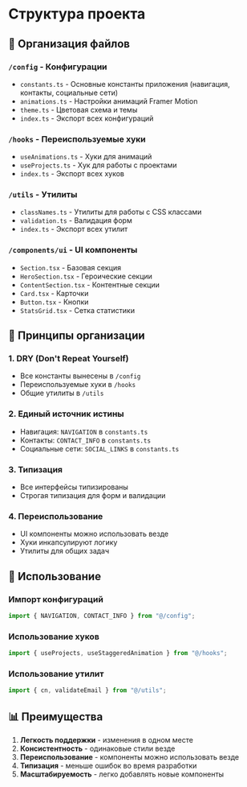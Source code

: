 # Структура проекта

## 📁 Организация файлов

### `/config` - Конфигурации

- `constants.ts` - Основные константы приложения (навигация, контакты, социальные сети)
- `animations.ts` - Настройки анимаций Framer Motion
- `theme.ts` - Цветовая схема и темы
- `index.ts` - Экспорт всех конфигураций

### `/hooks` - Переиспользуемые хуки

- `useAnimations.ts` - Хуки для анимаций
- `useProjects.ts` - Хук для работы с проектами
- `index.ts` - Экспорт всех хуков

### `/utils` - Утилиты

- `classNames.ts` - Утилиты для работы с CSS классами
- `validation.ts` - Валидация форм
- `index.ts` - Экспорт всех утилит

### `/components/ui` - UI компоненты

- `Section.tsx` - Базовая секция
- `HeroSection.tsx` - Героические секции
- `ContentSection.tsx` - Контентные секции
- `Card.tsx` - Карточки
- `Button.tsx` - Кнопки
- `StatsGrid.tsx` - Сетка статистики

## 🎯 Принципы организации

### 1. **DRY (Don't Repeat Yourself)**

- Все константы вынесены в `/config`
- Переиспользуемые хуки в `/hooks`
- Общие утилиты в `/utils`

### 2. **Единый источник истины**

- Навигация: `NAVIGATION` в `constants.ts`
- Контакты: `CONTACT_INFO` в `constants.ts`
- Социальные сети: `SOCIAL_LINKS` в `constants.ts`

### 3. **Типизация**

- Все интерфейсы типизированы
- Строгая типизация для форм и валидации

### 4. **Переиспользование**

- UI компоненты можно использовать везде
- Хуки инкапсулируют логику
- Утилиты для общих задач

## 🚀 Использование

### Импорт конфигураций

```typescript
import { NAVIGATION, CONTACT_INFO } from "@/config";
```

### Использование хуков

```typescript
import { useProjects, useStaggeredAnimation } from "@/hooks";
```

### Использование утилит

```typescript
import { cn, validateEmail } from "@/utils";
```

## 📊 Преимущества

1. **Легкость поддержки** - изменения в одном месте
2. **Консистентность** - одинаковые стили везде
3. **Переиспользование** - компоненты можно использовать везде
4. **Типизация** - меньше ошибок во время разработки
5. **Масштабируемость** - легко добавлять новые компоненты
